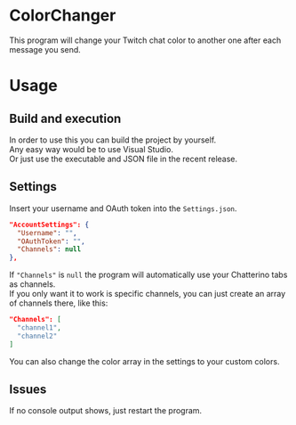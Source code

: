 # ColorChanger
This program will change your Twitch chat color to another one after each message you send.

# Usage
## Build and execution
In order to use this you can build the project by yourself.<br />
Any easy way would be to use Visual Studio.<br />
Or just use the executable and JSON file in the recent release.
## Settings
Insert your username and OAuth token into the ```Settings.json```.
```json
"AccountSettings": {
  "Username": "",
  "OAuthToken": "",
  "Channels": null
},
```
If ```"Channels"``` is ```null``` the program will automatically use your Chatterino tabs as channels.<br />
If you only want it to work is specific channels, you can just create an array of channels there, like this:<br />
```json
"Channels": [
  "channel1",
  "channel2"
]
```
You can also change the color array in the settings to your custom colors.
## Issues
If no console output shows, just restart the program.
